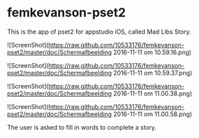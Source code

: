 # femkevanson-pset2

This is the app of pset2 for appstudio iOS, called Mad Libs Story.

![ScreenShot](https://raw.github.com/10533176/femkevanson-pset2/master/doc/Schermafbeelding 2016-11-11 om 10.59.16.png)

![ScreenShot](https://raw.github.com/10533176/femkevanson-pset2/master/doc/Schermafbeelding 2016-11-11 om 10.59.37.png)

![ScreenShot](https://raw.github.com/10533176/femkevanson-pset2/master/doc/Schermafbeelding 2016-11-11 om 11.00.38.png)

![ScreenShot](https://raw.github.com/10533176/femkevanson-pset2/master/doc/Schermafbeelding 2016-11-11 om 11.00.58.png)

The user is asked to fill in words to complete a story. 

